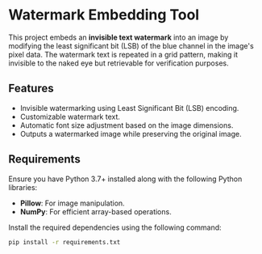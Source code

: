 # Watermark Embedding Tool

This project embeds an **invisible text watermark** into an image by modifying the least significant bit (LSB) of the blue channel in the image's pixel data. The watermark text is repeated in a grid pattern, making it invisible to the naked eye but retrievable for verification purposes.

## Features

- Invisible watermarking using Least Significant Bit (LSB) encoding.
- Customizable watermark text.
- Automatic font size adjustment based on the image dimensions.
- Outputs a watermarked image while preserving the original image.

## Requirements

Ensure you have Python 3.7+ installed along with the following Python libraries:

- **Pillow**: For image manipulation.
- **NumPy**: For efficient array-based operations.

Install the required dependencies using the following command:

```bash
pip install -r requirements.txt
